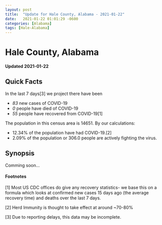 ```yaml
---
layout: post
title:  "Update for Hale County, Alabama - 2021-01-22"
date:   2021-01-22 01:01:29 -0600
categories: [Alabama]
tags: [Hale-Alabama]
---
```


# Hale County, Alabama
#### Updated 2021-01-22

## Quick Facts

In the last 7 days[3] we project there have been
- *83* new cases of COVID-19
- *0* people have died of COVID-19
- *55* people have recovered from COVID-19[1]

The population in this census area is 14651. By our calculations:
- 12.34% of the population have had COVID-19.[2]
- 2.09% of the population or 306.0 people are actively fighting the virus.

## Synopsis

Comming soon...


#### Footnotes

[1] Most US CDC offices do give any recovery statistics- we base this on a formula which looks at confirmed new cases
15 days ago (the average recovery time) and deaths over the last 7 days.

[2] Herd Immunity is thought to take effect at around ~70-80%

[3] Due to reporting delays, this data may be incomplete.
 
    